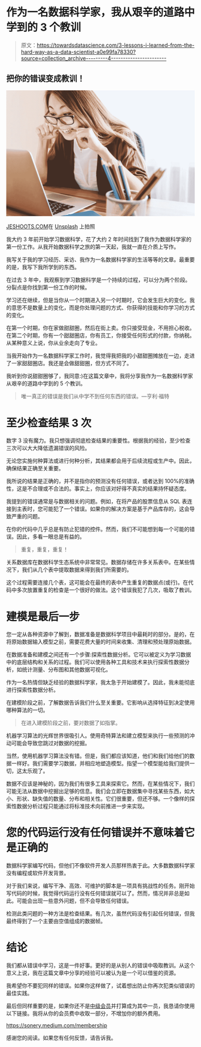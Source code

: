 # 作为一名数据科学家，我从艰辛的道路中学到的 3 个教训

> 原文：<https://towardsdatascience.com/3-lessons-i-learned-from-the-hard-way-as-a-data-scientist-a0e99fa78330?source=collection_archive---------4----------------------->

## 把你的错误变成教训！

![](img/441fbf9e4110a98cef927b0b7b92c1c3.png)

[JESHOOTS.COM](https://unsplash.com/@jeshoots?utm_source=unsplash&utm_medium=referral&utm_content=creditCopyText)在 [Unsplash](https://unsplash.com/s/photos/lesson?utm_source=unsplash&utm_medium=referral&utm_content=creditCopyText) 上拍照

我大约 3 年前开始学习数据科学，花了大约 2 年时间找到了我作为数据科学家的第一份工作。从我开始数据科学之旅的第一天起，我就一直在介质上写作。

我写关于我的学习经历、采访、我作为一名数据科学家的生活等等的文章。最重要的是，我写下我所学到的东西。

在过去 3 年中，我观察到学习数据科学是一个持续的过程，可以分为两个阶段。分裂点是你找到第一份工作的时候。

学习还在继续，但是当你从一个时期进入另一个时期时，它会发生巨大的变化。我的意思不是数量上的变化，而是你处理问题的方式、你获得的技能和你学习的方式的变化。

在第一个时期，你在家做甜甜圈，然后在街上卖。你只接受现金，不用担心税收。在第二个时期，你有一个甜甜圈店，你有员工，你接受任何形式的付款，你纳税。从某种意义上说，你从业余走向了专业。

当我开始作为一名数据科学家工作时，我觉得我把我的小甜甜圈摊放在一边，走进了一家甜甜圈店。我还是会做甜甜圈，但方式不同了。

我听到你说甜甜圈够了，我同意:)在这篇文章中，我将分享我作为一名数据科学家从艰辛的道路中学到的 5 个教训。

> 唯一真正的错误是我们从中学不到任何东西的错误。—亨利·福特

# 至少检查结果 3 次

数字 3 没有魔力。我只想强调彻底检查结果的重要性。根据我的经验，至少检查三次可以大大降低遗漏错误的风险。

无论您实施何种算法或进行何种分析，其结果都会用于后续流程或生产中。因此，确保结果正确至关重要。

我所说的结果是正确的，并不是指你的预测没有任何错误，或者达到 100%的准确性，这是不合理或不合法的。事实上，你应该对好得不真实的结果持怀疑态度。

我提到的错误通常是与数据相关的问题。例如，在将产品的股票信息从 SQL 表连接到主表时，您可能犯了一个错误。如果你的解决方案是基于产品库存的，这会导致严重的问题。

在你的代码中几乎总是有防止犯错的控件。然而，我们不可能想到每一个可能的错误。因此，多看一眼总是有益的。

> 重复，重复，重复！

关系数据库在数据科学生态系统中非常常见。数据存储在许多关系表中。在某些情况下，我们从几个表中提取数据来得到我们所需要的。

这个过程需要连接几个表，这可能会在最终的表中产生重复的数据点(或行)。在代码中多次放置重复的检查是一个很好的做法。这个错误我犯了几次，吸取了教训。

# 建模是最后一步

您一定从各种资源中了解到，数据准备是数据科学项目中最耗时的部分。是的，在将原始数据输入模型之前，需要花费大量的时间来收集、清理和预处理原始数据。

在数据准备和建模之间还有一个步骤:探索性数据分析。它可以被定义为学习数据中的底层结构和关系的过程。我们可以使用各种工具和技术来执行探索性数据分析，如统计测量、分布图和其他数据可视化。

作为一名热情但缺乏经验的数据科学家，我太急于开始建模了。因此，我未能彻底进行探索性数据分析。

在建模阶段之前，了解数据告诉我们什么至关重要。它影响从选择特征到决定使用哪种算法的一切。

> 在进入建模阶段之前，要对数据了如指掌。

机器学习算法的光辉世界很吸引人。使用奇特算法和建立模型来执行一些预测的冲动可能会导致您跳过对数据的挖掘。

当然，使用机器学习算法没有错。但是，我们都应该知道，他们和我们给他们的数据一样好。我们需要学习数据，并相应地塑造模型。指望一个模型能给我们提供一切，这太乐观了。

数据不应该是神秘的，因为我们有很多工具来探索它。然而，在某些情况下，我们可能无法从数据中挖掘出足够的信息。我们会立即在数据集中寻找某些东西，如大小、形状、缺失值的数量、分布和相关性。它们很重要，但还不够。一个像样的探索性数据分析过程只能通过将标准技术向前推进一步来实现。

# 您的代码运行没有任何错误并不意味着它是正确的

数据科学家编写代码，但他们不像软件开发人员那样热衷于此。大多数数据科学家没有编程或软件开发背景。

对于我们来说，编写干净、高效、可维护的脚本是一项具有挑战性的任务。刚开始写代码的时候，我觉得代码运行没有任何错误就可以了。然而，情况并非总是如此。可能会出现一些意外问题，但不会导致任何错误。

检测此类问题的一种方法是检查结果。有几次，虽然代码没有引起任何错误，但我最终得到了一个主要由空值组成的数据帧。

# 结论

我们都从错误中学习，这是一件好事。更好的是从别人的错误中吸取教训。从这个意义上说，我在这篇文章中分享的经验可以被认为是一个可以借鉴的资源。

我希望你不要犯同样的错误。如果你这样做了，试着想出防止你再次犯类似错误的最佳实践。

最后但同样重要的是，如果你还不是[中级会员](https://sonery.medium.com/membership)并打算成为其中一员，我恳请你使用以下链接。我将从你的会员费中收取一部分，不增加你的额外费用。

<https://sonery.medium.com/membership>  

感谢您的阅读。如果您有任何反馈，请告诉我。